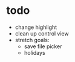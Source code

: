# todo
- change highlight
- clean up control view
- stretch goals:
  - save file picker
  - holidays

